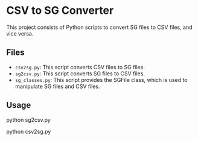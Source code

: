 # CSV to SG Converter

This project consists of Python scripts to convert SG files to CSV files, and vice versa.

## Files

- `csv2sg.py`: This script converts CSV files to SG files.
- `sg2csv.py`: This script converts SG files to CSV files.
- `sg_classes.py`: This script provides the SGFile class, which is used to manipulate SG files and CSV files.

## Usage

python sg2csv.py <sg file>
  
python csv2sg.py <header csv file> <sections csv file> <output sg file>
